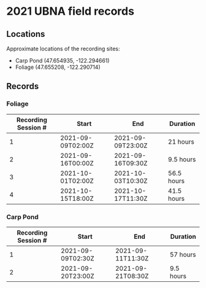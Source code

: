 # 2021 UBNA field records

## Locations

Approximate locations of the recording sites:
- Carp Pond (47.654935, -122.294661)
- Foliage (47.655208, -122.290714)


## Records

### Foliage

Recording Session # | Start | End | Duration
--------------------|-------|-----|---------
1 | 2021-09-09T02:00Z | 2021-09-09T23:00Z | 21 hours
2 | 2021-09-16T00:00Z | 2021-09-16T09:30Z | 9.5 hours
3 | 2021-10-01T02:00Z | 2021-10-03T10:30Z | 56.5 hours
4 | 2021-10-15T18:00Z | 2021-10-17T11:30Z | 41.5 hours


### Carp Pond

Recording Session # | Start | End | Duration
--------------------|-------|-----|---------
1 | 2021-09-09T02:30Z | 2021-09-11T11:30Z | 57 hours
2 | 2021-09-20T23:00Z | 2021-09-21T08:30Z | 9.5 hours
